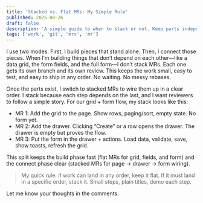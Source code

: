 ```yaml
---
title: 'Stacked vs. Flat MRs: My Simple Rule'
published: 2025-08-26
draft: false
description: 'A simple guide to when to stack or not. Keep parts independent; stack only when order matters.'
tags: ['work', 'git', 'mrs', 'mr']
---
```


I use two modes. First, I build pieces that stand alone. Then, I connect those pieces. When I’m building things that don’t depend on each other—like a data grid, the form fields, and the full form—I don’t stack MRs. Each one gets its own branch and its own review. This keeps the work small, easy to test, and easy to ship in any order. No waiting. No messy rebases.

Once the parts exist, I switch to stacked MRs to wire them up in a clear order. I stack because each step depends on the last, and I want reviewers to follow a simple story. For our grid + form flow, my stack looks like this:

- MR 1: Add the grid to the page. Show rows, paging/sort, empty state. No form yet.
- MR 2: Add the drawer. Clicking “Create” or a row opens the drawer. The drawer is empty but proves the flow.
- MR 3: Put the form in the drawer + actions. Load data, validate, save, show toasts, refresh the grid.

This split keeps the build phase fast (flat MRs for grid, fields, and form) and the connect phase clear (stacked MRs for page → drawer → form wiring).

> My quick rule: if work can land in any order, keep it flat. If it must land in a specific order, stack it. Small steps, plain titles, demo each step.

Let me know your thoughts in the comments.
